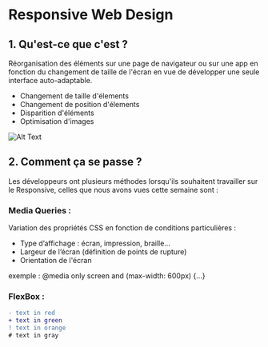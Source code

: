 # **Responsive Web Design**

## 1. Qu'est-ce que c'est ? 

Réorganisation des éléments sur une page de navigateur ou sur une app en fonction du changement de taille de l'écran en vue de développer une seule interface auto-adaptable.

- Changement de taille d'élements
- Changement de position d'élements
- Disparition d'éléments
- Optimisation d'images

![Alt Text](https://www.vervesearch.com/wp-content/uploads/2014/10/blog-01-01.jpg)

## 2. Comment ça se passe ?

Les développeurs ont plusieurs méthodes lorsqu'ils souhaitent travailler sur le Responsive, celles que nous avons vues cette semaine sont :

### Media Queries :

Variation des propriétés CSS en fonction de conditions particulières :

-	Type d’affichage : écran, impression, braille…
-	Largeur de l’écran (définition de points de rupture)
- Orientation de l'écran

exemple : @media only screen and (max-width: 600px) {...}


### FlexBox :

```diff
- text in red
+ text in green
! text in orange
# text in gray
```
